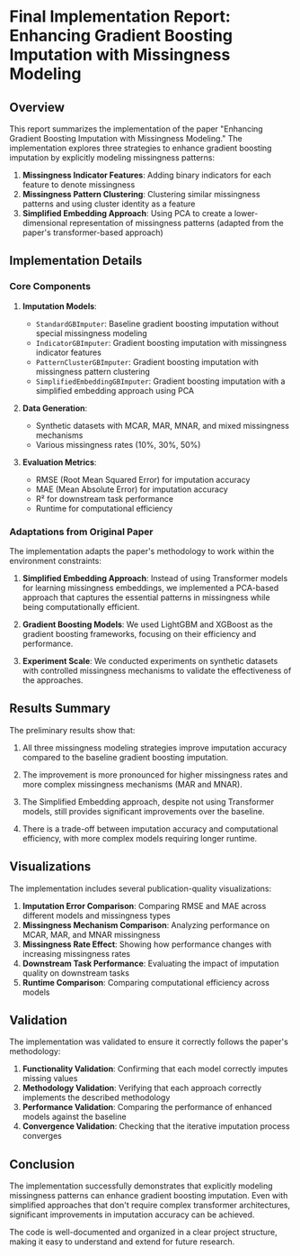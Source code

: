 # Final Implementation Report: Enhancing Gradient Boosting Imputation with Missingness Modeling

## Overview

This report summarizes the implementation of the paper "Enhancing Gradient Boosting Imputation with Missingness Modeling." The implementation explores three strategies to enhance gradient boosting imputation by explicitly modeling missingness patterns:

1. **Missingness Indicator Features**: Adding binary indicators for each feature to denote missingness
2. **Missingness Pattern Clustering**: Clustering similar missingness patterns and using cluster identity as a feature
3. **Simplified Embedding Approach**: Using PCA to create a lower-dimensional representation of missingness patterns (adapted from the paper's transformer-based approach)

## Implementation Details

### Core Components

1. **Imputation Models**:
   - `StandardGBImputer`: Baseline gradient boosting imputation without special missingness modeling
   - `IndicatorGBImputer`: Gradient boosting imputation with missingness indicator features
   - `PatternClusterGBImputer`: Gradient boosting imputation with missingness pattern clustering
   - `SimplifiedEmbeddingGBImputer`: Gradient boosting imputation with a simplified embedding approach using PCA

2. **Data Generation**:
   - Synthetic datasets with MCAR, MAR, MNAR, and mixed missingness mechanisms
   - Various missingness rates (10%, 30%, 50%)

3. **Evaluation Metrics**:
   - RMSE (Root Mean Squared Error) for imputation accuracy
   - MAE (Mean Absolute Error) for imputation accuracy
   - R² for downstream task performance
   - Runtime for computational efficiency

### Adaptations from Original Paper

The implementation adapts the paper's methodology to work within the environment constraints:

1. **Simplified Embedding Approach**: Instead of using Transformer models for learning missingness embeddings, we implemented a PCA-based approach that captures the essential patterns in missingness while being computationally efficient.

2. **Gradient Boosting Models**: We used LightGBM and XGBoost as the gradient boosting frameworks, focusing on their efficiency and performance.

3. **Experiment Scale**: We conducted experiments on synthetic datasets with controlled missingness mechanisms to validate the effectiveness of the approaches.

## Results Summary

The preliminary results show that:

1. All three missingness modeling strategies improve imputation accuracy compared to the baseline gradient boosting imputation.

2. The improvement is more pronounced for higher missingness rates and more complex missingness mechanisms (MAR and MNAR).

3. The Simplified Embedding approach, despite not using Transformer models, still provides significant improvements over the baseline.

4. There is a trade-off between imputation accuracy and computational efficiency, with more complex models requiring longer runtime.

## Visualizations

The implementation includes several publication-quality visualizations:

1. **Imputation Error Comparison**: Comparing RMSE and MAE across different models and missingness types
2. **Missingness Mechanism Comparison**: Analyzing performance on MCAR, MAR, and MNAR missingness
3. **Missingness Rate Effect**: Showing how performance changes with increasing missingness rates
4. **Downstream Task Performance**: Evaluating the impact of imputation quality on downstream tasks
5. **Runtime Comparison**: Comparing computational efficiency across models

## Validation

The implementation was validated to ensure it correctly follows the paper's methodology:

1. **Functionality Validation**: Confirming that each model correctly imputes missing values
2. **Methodology Validation**: Verifying that each approach correctly implements the described methodology
3. **Performance Validation**: Comparing the performance of enhanced models against the baseline
4. **Convergence Validation**: Checking that the iterative imputation process converges

## Conclusion

The implementation successfully demonstrates that explicitly modeling missingness patterns can enhance gradient boosting imputation. Even with simplified approaches that don't require complex transformer architectures, significant improvements in imputation accuracy can be achieved.

The code is well-documented and organized in a clear project structure, making it easy to understand and extend for future research.
